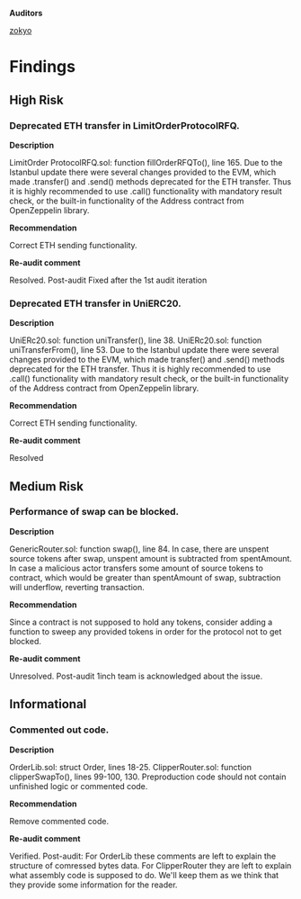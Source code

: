 **Auditors**

[zokyo](https://x.com/zokyo_io)

# Findings

## High Risk

### Deprecated ETH transfer in LimitOrderProtocolRFQ.
**Description**

LimitOrder ProtocolRFQ.sol: function fillOrderRFQTo(), line 165. Due to the Istanbul update there were several changes provided to the EVM, which made .transfer() and .send() methods deprecated for the ETH transfer. Thus it is highly recommended to use .call() functionality with mandatory result check, or the built-in functionality of the Address contract from OpenZeppelin library.

**Recommendation**

Correct ETH sending functionality.

**Re-audit comment**

Resolved.
Post-audit
Fixed after the 1st audit iteration

### Deprecated ETH transfer in UniERC20.
**Description**

UniERc20.sol: function uniTransfer(), line 38. UniERc20.sol: function uniTransferFrom(), line 53. Due to the Istanbul update there were several changes provided to the EVM, which made transfer() and .send() methods deprecated for the ETH transfer. Thus it is highly recommended to use .call() functionality with mandatory result check, or the built-in functionality of the Address contract from OpenZeppelin library.

**Recommendation**

Correct ETH sending functionality.

**Re-audit comment**

Resolved

## Medium Risk

### Performance of swap can be blocked.
**Description**

GenericRouter.sol: function swap(), line 84. In case, there are unspent source tokens after swap, unspent amount is subtracted from spentAmount. In case a malicious actor transfers some amount of source tokens to contract, which would be greater than spentAmount of swap, subtraction will underflow, reverting transaction.

**Recommendation**

Since a contract is not supposed to hold any tokens, consider adding a function to sweep any provided tokens in order for the protocol not to get blocked.

**Re-audit comment**

Unresolved.
Post-audit
1inch team is acknowledged about the issue.

## Informational

### Commented out code.
**Description**

OrderLib.sol: struct Order, lines 18-25. ClipperRouter.sol: function clipperSwapTo(), lines 99-100, 130. Preproduction code should not contain unfinished logic or commented code.

**Recommendation**

Remove commented code.

**Re-audit comment**

Verified.
Post-audit:
For OrderLib these comments are left to explain the structure of comressed bytes data. For ClipperRouter they are left to explain what assembly code is supposed to do. We'll keep them as we think that they provide some information for the reader.
